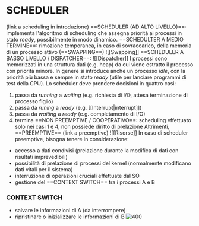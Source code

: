 # SCHEDULER
(link a scheduling in introduzione)
==SCHEDULER (AD ALTO LIVELLO)==: implementa l'algoritmo di scheduling che assegna priorità ai processi in stato _ready_, possibilmente in modo dinamico.
==SCHEDULTER A MEDIO TERMINE==: rimozione temporanea, in caso di sovraccarico, della memoria di un processo attivo (==SWAPPING==)
![[Swapping]]
==SCHEDULER A BASSO LIVELLO / DISPATCHER==: ![[Dispatcher]]
I processi sono memorizzati in una struttura dati (e.g. heap) da cui viene estratto il processo con priorità minore.
In genere si introduce anche un processo _idle_, con la priorità più bassa e sempre in stato _ready_ (utile per lanciare programmi di test della CPU).
Lo scheduler deve prendere decisioni in quattro casi:
1. passa da _running_ a _waiting_ (e.g. richiesta di I/O, attesa terminazione di processo figlio)
2. passa da _runing_ a _ready_ (e.g. [[Interrupt|interrupt]])
3. passa da _waiting_ a _ready_ (e.g. completamento di I/O)
4. termina
==NON PREEMPTIVE / COOPERATIVO==: scheduling effettuato solo nei casi 1 e 4, non possiede diritto di prelazione
Altrimenti, ==PREEMPTIVE==
(link a preemptive) ![[Risorse]]
In caso di scheduler preemptive, bisogna tenere in considerazione:
- accesso a dati condivisi (prelazione durante la modifica di dati con risultati imprevedibili)
- possibilità di prelazione di processi del kernel (normalmente modificano dati vitali per il sistema)
- interruzione di operazioni cruciali effettuate dal SO
- gestione del ==CONTEXT SWITCH== tra i processi A e B
### CONTEXT SWITCH
- salvare le informazioni di A (da interrompere)
- ripristinare o inizializzare le informazioni di B
![400](context_switch.png)